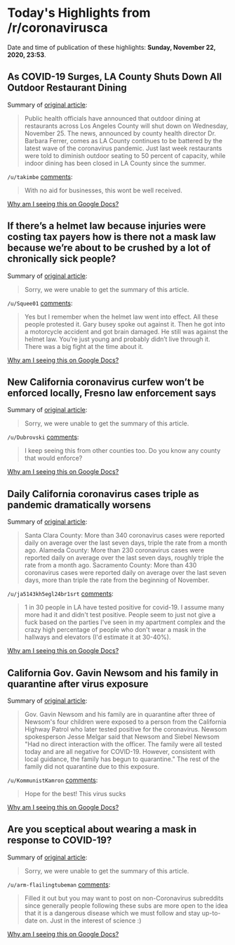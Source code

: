 # Today's Highlights from /r/coronavirusca

Date and time of publication of these highlights: **Sunday, November 22, 2020, 23:53**.

## As COVID-19 Surges, LA County Shuts Down All Outdoor Restaurant Dining

Summary of [original article](https://la.eater.com/2020/11/22/21590433/coronavirus-los-angeles-covid-19-closure-restaurants-outdoor-dining-public-health-order):

> Public health officials have announced that outdoor dining at restaurants across Los Angeles County will shut down on Wednesday, November 25. The news, announced by county health director Dr. Barbara Ferrer, comes as LA County continues to be battered by the latest wave of the coronavirus pandemic. Just last week restaurants were told to diminish outdoor seating to 50 percent of capacity, while indoor dining has been closed in LA County since the summer.

`/u/takimbe` [comments](https://www.reddit.com/r/CoronavirusCA/comments/jz66s9/as_covid19_surges_la_county_shuts_down_all/):

> With no aid for businesses, this wont be well received.

[Why am I seeing this on Google Docs?](https://docs.google.com/document/d/1Dc6We63vOXIZsc0op-Bt4abqkYjXzOigalQqFxmvvbM/edit?usp=sharing)

## If there’s a helmet law because injuries were costing tax payers how is there not a mask law because we’re about to be crushed by a lot of chronically sick people?

Summary of [original article](https://www.reddit.com/r/CoronavirusCA/comments/jzagbl/if_theres_a_helmet_law_because_injuries_were/):

> Sorry, we were unable to get the summary of this article.

`/u/Squee01` [comments](https://www.reddit.com/r/CoronavirusCA/comments/jzagbl/if_theres_a_helmet_law_because_injuries_were/):

> Yes but I remember when the helmet law went into effect.  All these people protested it.  Gary busey spoke out against it.  Then he got into a motorcycle accident and got brain damaged.  He still was against the helmet law.  You’re just young and probably didn’t live through it.  There was a big fight at the time about it.

[Why am I seeing this on Google Docs?](https://docs.google.com/document/d/1Dc6We63vOXIZsc0op-Bt4abqkYjXzOigalQqFxmvvbM/edit?usp=sharing)

## New California coronavirus curfew won’t be enforced locally, Fresno law enforcement says

Summary of [original article](https://www.fresnobee.com/news/local/article247307039.html):

> Sorry, we were unable to get the summary of this article.

`/u/Dubrovski` [comments](https://www.reddit.com/r/CoronavirusCA/comments/jyyea9/new_california_coronavirus_curfew_wont_be/):

> I keep seeing this from other counties too. Do you know any county that would enforce?

[Why am I seeing this on Google Docs?](https://docs.google.com/document/d/1Dc6We63vOXIZsc0op-Bt4abqkYjXzOigalQqFxmvvbM/edit?usp=sharing)

## Daily California coronavirus cases triple as pandemic dramatically worsens

Summary of [original article](https://www.latimes.com/california/story/2020-11-22/daily-california-coronavirus-cases-triple-as-pandemic-dramatically-worsens):

> Santa Clara County: More than 340 coronavirus cases were reported daily on average over the last seven days, triple the rate from a month ago. Alameda County: More than 230 coronavirus cases were reported daily on average over the last seven days, roughly triple the rate from a month ago. Sacramento County: More than 430 coronavirus cases were reported daily on average over the last seven days, more than triple the rate from the beginning of November.

`/u/ja5143kh5egl24br1srt` [comments](https://www.reddit.com/r/CoronavirusCA/comments/jz1s4c/daily_california_coronavirus_cases_triple_as/):

> 1 in 30 people in LA have tested positive for covid-19. I assume many more had it and didn't test positive. People seem to just not give a fuck based on the parties I've seen in my apartment complex and the crazy high percentage of people who don't wear a mask in the hallways and elevators (I'd estimate it at 30-40%).

[Why am I seeing this on Google Docs?](https://docs.google.com/document/d/1Dc6We63vOXIZsc0op-Bt4abqkYjXzOigalQqFxmvvbM/edit?usp=sharing)

## California Gov. Gavin Newsom and his family in quarantine after virus exposure

Summary of [original article](https://www.sfchronicle.com/news/article/California-Gov-Gavin-Newsom-and-his-family-in-15747096.php):

> Gov. Gavin Newsom and his family are in quarantine after three of Newsom's four children were exposed to a person from the California Highway Patrol who later tested positive for the coronavirus. Newsom spokesperson Jesse Melgar said that Newsom and Siebel Newsom "Had no direct interaction with the officer. The family were all tested today and are all negative for COVID-19. However, consistent with local guidance, the family has begun to quarantine." The rest of the family did not quarantine due to this exposure.

`/u/KommunistKamron` [comments](https://www.reddit.com/r/CoronavirusCA/comments/jzcwfa/california_gov_gavin_newsom_and_his_family_in/):

> Hope for the best! This virus sucks

[Why am I seeing this on Google Docs?](https://docs.google.com/document/d/1Dc6We63vOXIZsc0op-Bt4abqkYjXzOigalQqFxmvvbM/edit?usp=sharing)

## Are you sceptical about wearing a mask in response to COVID-19?

Summary of [original article](https://www.reddit.com/r/CoronavirusCA/comments/jz1izs/are_you_sceptical_about_wearing_a_mask_in/):

> Sorry, we were unable to get the summary of this article.

`/u/arm-flailingtubeman` [comments](https://www.reddit.com/r/CoronavirusCA/comments/jz1izs/are_you_sceptical_about_wearing_a_mask_in/):

> Filled it out but you may want to post on non-Coronavirus subreddits since generally people following these subs are more open to the idea that it is a dangerous disease which we must follow and stay up-to-date on. Just in the interest of science :)

[Why am I seeing this on Google Docs?](https://docs.google.com/document/d/1Dc6We63vOXIZsc0op-Bt4abqkYjXzOigalQqFxmvvbM/edit?usp=sharing)


